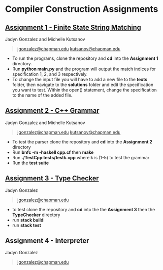 # Compiler Construction Assignments
## [Assignment 1 - Finite State String Matching](https://github.com/jgonz100/CPSC402/tree/master/Assignment%201)
Jadyn Gonzalez and Michelle Kutsanov
> jgonzalez@chapman.edu kutsanov@chapman.edu
- To run the programs, clone the repository and **cd** into the **Assignment 1** directory.
- Run **python main.py** and the program will output the match indices for specification 1, 2, and 3 respectively.
- To change the input file you will have to add a new file to the **texts** folder, then navigate to the **solutions** folder and edit the specification you want to test. Within the open() statement, change the specification to the name of the added file.

## [Assignment 2 - C++ Grammar](https://github.com/jgonz100/CPSC402/tree/master/Assignment2)
Jadyn Gonzalez and Michelle Kutsanov
> jgonzalez@chapman.edu kutsanov@chapman.edu
- To test the parser clone the repository and **cd** into the **Assignment 2** directory
- Run **bnfc -m -haskell cpp.cf** then **make**
- Run **./TestCpp tests/testk.cpp** where k is (1-5) to test the grammar
- Run the **test suite**

## [Assignment 3 - Type Checker](https://github.com/jgonz100/CPSC402/tree/master/Assignment3)
Jadyn Gonzalez
> jgonzalez@chapman.edu
- to test clone the repository and **cd** into the the **Assignment 3** then the **TypeChecker** directory
- run **stack build**
- run **stack test**

## Assignment 4 - Interpreter
Jadyn Gonzalez
> jgonzalez@chapman.edu
